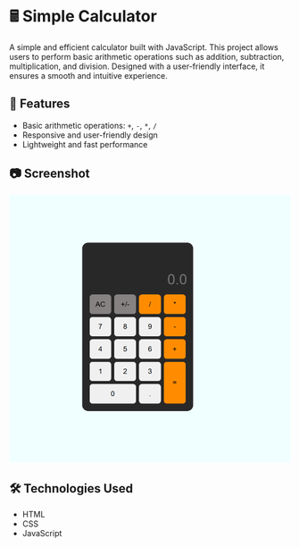 # 🖩 Simple Calculator

A simple and efficient calculator built with JavaScript. This project allows users to perform basic arithmetic operations such as addition, subtraction, multiplication, and division. Designed with a user-friendly interface, it ensures a smooth and intuitive experience.

## 🚀 Features

- Basic arithmetic operations: `+`, `-`, `*`, `/`
- Responsive and user-friendly design
- Lightweight and fast performance

## 📷 Screenshot

![Calculator Screenshot](style/img/screenshot.png)


## 🛠️ Technologies Used

- HTML
- CSS
- JavaScript
##
